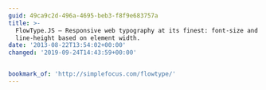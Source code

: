 ```yaml
---
guid: 49ca9c2d-496a-4695-beb3-f8f9e683757a
title: >-
  FlowType.JS — Responsive web typography at its finest: font-size and
  line-height based on element width.
date: '2013-08-22T13:54:02+00:00'
changed: '2019-09-24T14:43:59+00:00'


bookmark_of: 'http://simplefocus.com/flowtype/'
---
```




